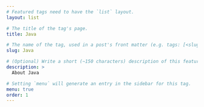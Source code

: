 ```yaml
---
# Featured tags need to have the `list` layout.
layout: list

# The title of the tag's page.
title: Java

# The name of the tag, used in a post's front matter (e.g. tags: [<slug>]).
slug: Java

# (Optional) Write a short (~150 characters) description of this featured tag.
description: >
  About Java

# Setting `menu` will generate an entry in the sidebar for this tag.
menu: true
order: 1
---
```

